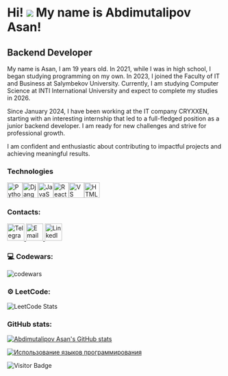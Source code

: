 Hi! ![](https://user-images.githubusercontent.com/18350557/176309783-0785949b-9127-417c-8b55-ab5a4333674e.gif) My name is Abdimutalipov Asan!
==========================================================================================================================================

Backend Developer
--------------------

My name is Asan, I am 19 years old. In 2021, while I was in high school, I began studying programming on my own. In 2023, I joined the Faculty of IT and Business at Salymbekov University. Currently, I am studying Computer Science at INTI International University and expect to complete my studies in 2026.

Since January 2024, I have been working at the IT company CRYXXEN, starting with an interesting internship that led to a full-fledged position as a junior backend developer. I am ready for new challenges and strive for professional growth.

I am confident and enthusiastic about contributing to impactful projects and achieving meaningful results.


### Technologies

<p align="left">
<img src="https://raw.githubusercontent.com/danielcranney/readme-generator/main/public/icons/skills/python-colored.svg" width="36" height="36" alt="Python" /><img src="https://raw.githubusercontent.com/danielcranney/readme-generator/main/public/icons/skills/django-colored.svg" width="36" height="36" alt="Django" /><a href="https://developer.mozilla.org/en-US/docs/Web/JavaScript" target="_blank" rel="noreferrer"><img src="https://raw.githubusercontent.com/danielcranney/readme-generator/main/public/icons/skills/javascript-colored.svg" width="36" height="36" alt="JavaScript" /></a></a><a href="https://reactjs.org/" target="_blank" rel="noreferrer"><img src="https://raw.githubusercontent.com/danielcranney/readme-generator/main/public/icons/skills/react-colored.svg" width="36" height="36" alt="React" /><a><a href="https://code.visualstudio.com/" target="_blank" rel="noreferrer"><img src="https://raw.githubusercontent.com/danielcranney/readme-generator/main/public/icons/skills/visualstudiocode.svg" width="36" height="36" alt="VS Code" /></a><a href="https://developer.mozilla.org/en-US/docs/Glossary/HTML5" target="_blank" rel="noreferrer"><img src="https://raw.githubusercontent.com/danielcranney/readme-generator/main/public/icons/skills/html5-colored.svg" width="36" height="36" alt="HTML5" /></a>
</p>


### Contacts:

  <div id="badges">
    <a href="https://t.me/Ajalzm" target="_blank">
      <img src="https://cdn-icons-png.flaticon.com/512/2111/2111646.png" width="40" height="40" alt="Telegram" />
    </a>
    <a href="mailto:asanabdi50@gmail.com">
      <img src="https://cdn-icons-png.flaticon.com/512/732/732200.png" width="40" height="40" alt="Email" style="cursor: pointer;" />
    </a>
    <a href="https://www.linkedin.com/in/asan-abdimutalipov-2663b1292/" target="_blank">
      <img src="https://cdn-icons-png.flaticon.com/512/174/174857.png" width="40" height="40" alt="LinkedIn" />
    </a>
  </div>

### 💻 Codewars:

![codewars](https://github.r2v.ch/codewars?user=Asan50&stroke=%23BB432C)

### ⚙️ LeetCode:

![LeetCode Stats](https://leetcard.jacoblin.cool/AsanAbdi?theme=dark&font=ABeeZee&ext=heatmap)

### GitHub stats:

<a href="https://github.com/AsanAbdi"><img src="https://github-readme-stats.vercel.app/api?username=AsanAbdi&show_icons=true&hide=&count_private=true&title_color=0891b2&text_color=ffffff&icon_color=0891b2&bg_color=1c1917&hide_border=true&show_icons=true" alt="Abdimutalipov Asan's GitHub stats" /></a>

<a href="https://github.com/AsanAbdi" align="left"><img src="https://github-readme-stats.vercel.app/api/top-langs/?username=AsanAbdi&langs_count=10&title_color=0891b2&text_color=ffffff&icon_color=0891b2&bg_color=1c1917&hide_border=true&locale=en&custom_title=Top%20%Languages" alt="Использование языков программирования" /></a>


![Visitor Badge](https://visitor-badge.laobi.icu/badge?page_id=AsanAbdi)
